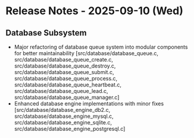 # Release Notes - 2025-09-10 (Wed)

## Database Subsystem

- Major refactoring of database queue system into modular components for better maintainability [src/database/database_queue.c, src/database/database_queue_create.c, src/database/database_queue_destroy.c, src/database/database_queue_submit.c, src/database/database_queue_process.c, src/database/database_queue_heartbeat.c, src/database/database_queue_lead.c, src/database/database_queue_manager.c]
- Enhanced database engine implementations with minor fixes [src/database/database_engine_db2.c, src/database/database_engine_mysql.c, src/database/database_engine_sqlite.c, src/database/database_engine_postgresql.c]

